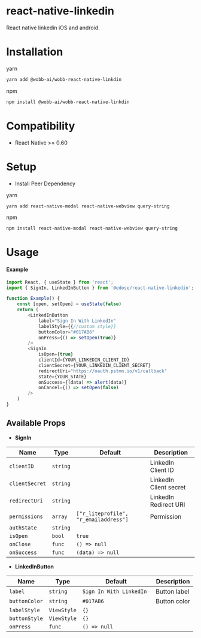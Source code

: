 # react-native-linkedin

React native linkedin iOS and android.

# Installation

yarn

```bash
yarn add @wobb-ai/wobb-react-native-linkdin
```

npm

```bash
npm install @wobb-ai/wobb-react-native-linkdin
```

# Compatibility

- React Native >= 0.60

# Setup

- Install Peer Dependency

yarn

```bash
yarn add react-native-modal react-native-webview query-string
```

npm

```bash
npm install react-native-modal react-native-webview query-string
```

# Usage

#### Example

```js
import React, { useState } from 'react';
import { SignIn, LinkedInButton } from '@edose/react-native-linkedin';

function Example() {
	const [open, setOpen] = useState(false)
	return (
		<LinkedInButton
			label="Sign In With LinkedIn"
			labelStyle={{//custom style}}
			buttonColor="#017AB6"
			onPress={() => setOpen(true)}
		/>
		<SignIn
			isOpen={true}
			clientId={YOUR_LINKEDIN_CLIENT_ID}
			clientSecret={YOUR_LINKEDIN_CLIENT_SECRET}
			redirectUri="https://oauth.pstmn.io/v1/callback"
			state={YOUR_STATE}
			onSuccess={(data) => alert(data)}
			onCancel={() => setOpen(false)
		/>
	)
}
```

## Available Props

- **SignIn**

| Name           | Type     | Default                               | Description            |
| -------------- | -------- | ------------------------------------- | ---------------------- |
| `clientID`     | `string` |                                       | LinkedIn Client ID     |
| `clientSecret` | `string` |                                       | LinkedIn Client secret |
| `redirectUri`  | `string` |                                       | LinkedIn Redirect URI  |
| `permissions`  | `array`  | `["r_liteprofile", "r_emailaddress"]` | Permission             |
| `authState`    | `string` |                                       |                        |
| `isOpen`       | `bool`   | `true`                                |                        |
| `onClose`      | `func`   | `() => null`                          |                        |
| `onSuccess`    | `func`   | `(data) => null`                      |                        |

- **LinkedInButton**

| Name          | Type        | Default                  | Description  |
| ------------- | ----------- | ------------------------ | ------------ |
| `label`       | `string`    | `Sign In With LinkedIn ` | Button label |
| `buttonColor` | `string`    | `#017AB6`                | Button color |
| `labelStyle`  | `ViewStyle` | `{}`                     |              |
| `buttonStyle` | `ViewStyle` | `{}`                     |              |
| `onPress`     | `func`      | `() => null`             |
